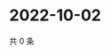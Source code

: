 # 2022-10-02

共 0 条

<!-- BEGIN WEIBO -->
<!-- 最后更新时间 Sun Oct 02 2022 18:20:09 GMT+0800 (China Standard Time) -->

<!-- END WEIBO -->
